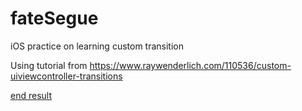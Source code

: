 # fateSegue
iOS practice on learning custom transition

Using tutorial from https://www.raywenderlich.com/110536/custom-uiviewcontroller-transitions

[end result](https://u.nya.is/cmpsib.gif)
